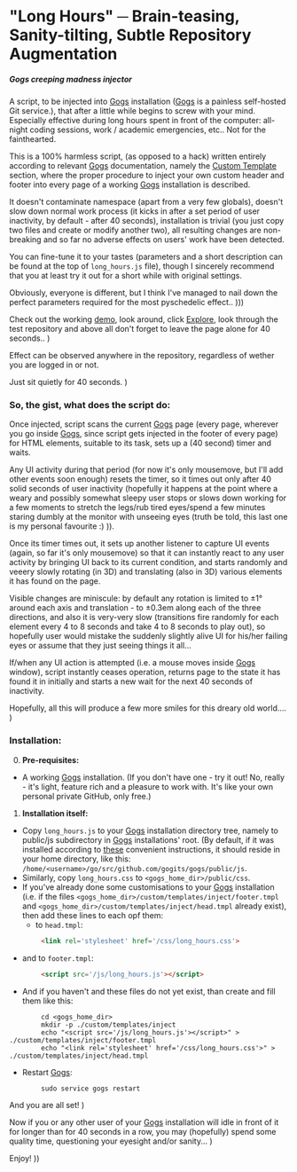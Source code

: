  # "Long Hours" ─ Brain-teasing, Sanity-tilting, Subtle Repository Augmentation
 ##### *Gogs creeping madness injector*

A script, to be injected into [Gogs](https://github.com/gogits/gogs) installation ([Gogs](https://github.com/gogits/gogs) is a painless self-hosted Git service.), that after a little while begins to screw with your mind. Especially effective during long hours spent in front of the computer: all-night coding sessions, work / academic emergencies, etc.. Not for the fainthearted.

This is a 100% harmless script, (as opposed to a hack) written entirely according to relevant [Gogs](https://github.com/gogits/gogs) documentation, namely the [Custom Template](https://gogs.io/docs/features/custome_template) section, where the proper procedure to inject your own custom header and footer into every page of a working [Gogs](https://github.com/gogits/gogs) installation is described.

It doesn't contaminate namespace (apart from a very few globals), doesn't slow down normal work process (it kicks in after a set period of user inactivity, by default - after 40 seconds), installation is trivial (you just copy two files and create or modify another two), all resulting changes are non-breaking and so far no adverse effects on users' work have been detected.

You can fine-tune it to your tastes (parameters and a short description can be found at the top of ```long_hours.js``` file), though I sincerely recommend that you at least try it out for a short while with original settings. 

Obviously, everyone is different, but I think I've managed to nail down the perfect parameters required for the most pyschedelic effect.. )))

Check out the working [demo](https://testbed2.clous.tilaa.com:7443), look around, click [Explore](https://testbed2.cloud.tilaa.com:7443/explore/repos), look through the test repository and above all don't forget to leave the page alone for 40 seconds.. ) 

Effect can be observed anywhere in the repository, regardless of wether you are logged in or not.

Just sit quietly for 40 seconds. )

### So, the gist, what does the script do:

Once injected, script scans the current [Gogs](https://github.com/gogits/gogs) page (every page, wherever you go inside [Gogs](https://github.com/gogits/gogs), since script gets injected in the footer of every page) for HTML elements, suitable to its task, sets up a (40 second) timer and waits.

Any UI activity during that period (for now it's only mousemove, but I'll add other events soon enough) resets the timer, so it times out only after 40 solid seconds of user inactivity (hopefully it happens at the point where a weary and possibly somewhat sleepy user stops or slows down working for a few moments to stretch the legs/rub tired eyes/spend a few minutes staring dumbly at the monitor with unseeing eyes (truth be told, this last one is my personal favourite :) )).

Once its timer times out, it sets up another listener to capture UI events (again, so far it's only mousemove) so that it can instantly react to any user activity by bringing UI back to its current condition, and starts randomly and veeery slowly rotating (in 3D) and translating (also in 3D) various elements it has found on the page.

Visible changes are miniscule: by default any rotation is limited to &#x00B1;1° around each axis and translation - to &#x00B1;0.3em along each of the three directions, and also it is very-very slow (transitions fire randomly for each element every 4 to 8 seconds and take 4 to 8 seconds to play out), so hopefully user would mistake the suddenly slightly alive UI for his/her failing eyes or assume that they just seeing things it all... 

If/when any UI action is attempted (i.e. a mouse moves inside [Gogs](https://github.com/gogits/gogs) window), script instantly ceases operation, returns page to the state it has found it in initially and starts a new wait for the next 40 seconds of inactivity.

Hopefully, all this will produce a few more smiles for this dreary old world.... )

### Installation:

0. **Pre-requisites:**
 - A working [Gogs](https://github.com/gogits/gogs) installation. (If you don't have one - try it out! No, really - it's light, feature rich and a pleasure to work with. It's like your own personal private GitHub, only free.)

1. **Installation itself:**
 - Copy ```long_hours.js``` to your [Gogs](https://github.com/gogits/gogs) installation directory tree, namely to public/js subdirectory in [Gogs](https://github.com/gogits/gogs) installations' root. (By default, if it was installed according to [these](https://www.howtoforge.com/tutorial/how-to-install-gogs-go-git-service-on-ubuntu-1604) convenient instructions, it should reside in your home directory, like this: ```/home/<username>/go/src/github.com/gogits/gogs/public/js```.
 - Similarly, copy ```long_hours.css``` to ```<gogs_home_dir>/public/css```.
 - If you've already done some customisations to your [Gogs](https://github.com/gogits/gogs) installation (i.e. if the files ```<gogs_home_dir>/custom/templates/inject/footer.tmpl``` and ```<gogs_home_dir>/custom/templates/inject/head.tmpl``` already exist), then add these lines to each opf them:
   - to ```head.tmpl```:

```html
        <link rel='stylesheet' href='/css/long_hours.css'>
```

   - and to ```footer.tmpl```:

```html
        <script src='/js/long_hours.js'></script>
```
 - And if you haven't and these files do not yet exist, than create and fill them like this:

```console
        cd <gogs_home_dir>
        mkdir -p ./custom/templates/inject
        echo "<script src='/js/long_hours.js'></script>" > ./custom/templates/inject/footer.tmpl
        echo "<link rel='stylesheet' href='/css/long_hours.css'>" > ./custom/templates/inject/head.tmpl
```

 - Restart [Gogs](https://github.com/gogits/gogs):

```console
        sudo service gogs restart
```
And you are all set! ) 

Now if you or any other user of your [Gogs](https://github.com/gogits/gogs) installation will idle in front of it for longer than for 40 seconds in a row, you may (hopefully) spend some quality time, questioning your eyesight and/or sanity... )

Enjoy! ))
